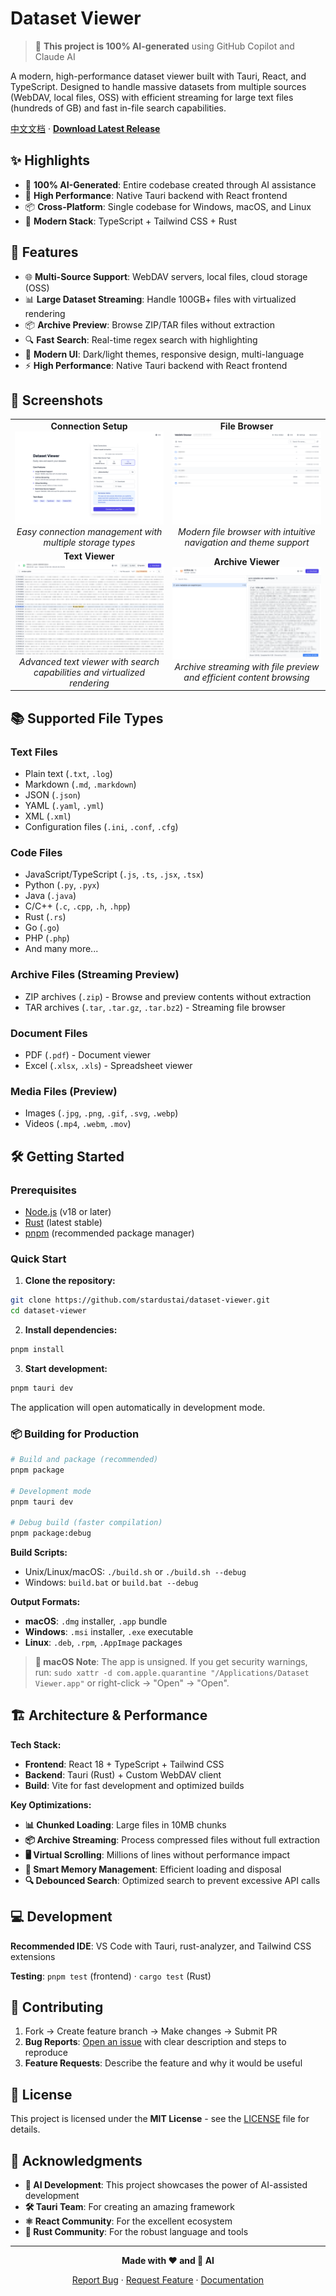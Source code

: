 # Dataset Viewer

> 🤖 **This project is 100% AI-generated** using GitHub Copilot and Claude AI

A modern, high-performance dataset viewer built with Tauri, React, and TypeScript. Designed to handle massive datasets from multiple sources (WebDAV, local files, OSS) with efficient streaming for large text files (hundreds of GB) and fast in-file search capabilities.

[中文文档](README_zh.md) · **[Download Latest Release](https://github.com/stardustai/dataset-viewer/releases/latest)**

## ✨ Highlights

- 🤖 **100% AI-Generated**: Entire codebase created through AI assistance
- 🚀 **High Performance**: Native Tauri backend with React frontend
- 📦 **Cross-Platform**: Single codebase for Windows, macOS, and Linux
- 🔧 **Modern Stack**: TypeScript + Tailwind CSS + Rust

## 🚀 Features

- 🌐 **Multi-Source Support**: WebDAV servers, local files, cloud storage (OSS)
- 📊 **Large Dataset Streaming**: Handle 100GB+ files with virtualized rendering
- 📦 **Archive Preview**: Browse ZIP/TAR files without extraction
- 🔍 **Fast Search**: Real-time regex search with highlighting
- 🎨 **Modern UI**: Dark/light themes, responsive design, multi-language
- ⚡ **High Performance**: Native Tauri backend with React frontend

## 📸 Screenshots

<div align="center">
<table width="100%">
  <tr>
    <td align="center" width="50%">
      <b>Connection Setup</b><br>
      <img src="screenshots/connect.png" alt="Connection Setup" style="max-width:100%;">
      <br><em>Easy connection management with multiple storage types</em>
    </td>
    <td align="center" width="50%">
      <b>File Browser</b><br>
      <img src="screenshots/home.png" alt="File Browser" style="max-width:100%;">
      <br><em>Modern file browser with intuitive navigation and theme support</em>
    </td>
  </tr>
  <tr>
    <td align="center" width="50%">
      <b>Text Viewer</b><br>
      <img src="screenshots/text.png" alt="Text Viewer" style="max-width:100%;">
      <br><em>Advanced text viewer with search capabilities and virtualized rendering</em>
    </td>
    <td align="center" width="50%">
      <b>Archive Viewer</b><br>
      <img src="screenshots/archive.png" alt="Archive Viewer" style="max-width:100%;">
      <br><em>Archive streaming with file preview and efficient content browsing</em>
    </td>
  </tr>
</table>
</div>

## 📚 Supported File Types

### Text Files
- Plain text (`.txt`, `.log`)
- Markdown (`.md`, `.markdown`)
- JSON (`.json`)
- YAML (`.yaml`, `.yml`)
- XML (`.xml`)
- Configuration files (`.ini`, `.conf`, `.cfg`)

### Code Files
- JavaScript/TypeScript (`.js`, `.ts`, `.jsx`, `.tsx`)
- Python (`.py`, `.pyx`)
- Java (`.java`)
- C/C++ (`.c`, `.cpp`, `.h`, `.hpp`)
- Rust (`.rs`)
- Go (`.go`)
- PHP (`.php`)
- And many more...

### Archive Files (Streaming Preview)
- ZIP archives (`.zip`) - Browse and preview contents without extraction
- TAR archives (`.tar`, `.tar.gz`, `.tar.bz2`) - Streaming file browser

### Document Files
- PDF (`.pdf`) - Document viewer
- Excel (`.xlsx`, `.xls`) - Spreadsheet viewer

### Media Files (Preview)
- Images (`.jpg`, `.png`, `.gif`, `.svg`, `.webp`)
- Videos (`.mp4`, `.webm`, `.mov`)

## 🛠 Getting Started

### Prerequisites

- [Node.js](https://nodejs.org/) (v18 or later)
- [Rust](https://rustup.rs/) (latest stable)
- [pnpm](https://pnpm.io/) (recommended package manager)

### Quick Start

1. **Clone the repository:**
```bash
git clone https://github.com/stardustai/dataset-viewer.git
cd dataset-viewer
```

2. **Install dependencies:**
```bash
pnpm install
```

3. **Start development:**
```bash
pnpm tauri dev
```

The application will open automatically in development mode.

### 📦 Building for Production

```bash
# Build and package (recommended)
pnpm package

# Development mode
pnpm tauri dev

# Debug build (faster compilation)
pnpm package:debug
```

**Build Scripts:**
- Unix/Linux/macOS: `./build.sh` or `./build.sh --debug`
- Windows: `build.bat` or `build.bat --debug`

**Output Formats:**
- **macOS**: `.dmg` installer, `.app` bundle
- **Windows**: `.msi` installer, `.exe` executable
- **Linux**: `.deb`, `.rpm`, `.AppImage` packages

> **📱 macOS Note**: The app is unsigned. If you get security warnings, run: `sudo xattr -d com.apple.quarantine "/Applications/Dataset Viewer.app"` or right-click → "Open" → "Open".

## 🏗 Architecture & Performance

**Tech Stack:**
- **Frontend**: React 18 + TypeScript + Tailwind CSS
- **Backend**: Tauri (Rust) + Custom WebDAV client
- **Build**: Vite for fast development and optimized builds

**Key Optimizations:**
- **📊 Chunked Loading**: Large files in 10MB chunks
- **📦 Archive Streaming**: Process compressed files without full extraction
- **🖥 Virtual Scrolling**: Millions of lines without performance impact
- **🧠 Smart Memory Management**: Efficient loading and disposal
- **🔍 Debounced Search**: Optimized search to prevent excessive API calls

## 💻 Development

**Recommended IDE**: VS Code with Tauri, rust-analyzer, and Tailwind CSS extensions

**Testing**: `pnpm test` (frontend) · `cargo test` (Rust)

## 🤝 Contributing

1. Fork → Create feature branch → Make changes → Submit PR
2. **Bug Reports**: [Open an issue](https://github.com/stardustai/dataset-viewer/issues) with clear description and steps to reproduce
3. **Feature Requests**: Describe the feature and why it would be useful

## 📄 License

This project is licensed under the **MIT License** - see the [LICENSE](LICENSE) file for details.

## 🙏 Acknowledgments

- **🤖 AI Development**: This project showcases the power of AI-assisted development
- **🛠 Tauri Team**: For creating an amazing framework
- **⚛️ React Community**: For the excellent ecosystem
- **🦀 Rust Community**: For the robust language and tools

---

<div align="center">

**Made with ❤️ and 🤖 AI**

[Report Bug](https://github.com/stardustai/dataset-viewer/issues) · [Request Feature](https://github.com/stardustai/dataset-viewer/issues) · [Documentation](https://github.com/stardustai/dataset-viewer/wiki)

</div>

